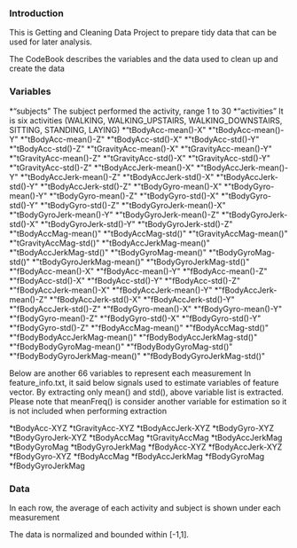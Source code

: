 ### Introduction

This is Getting and Cleaning Data Project to prepare tidy data that can
be used for later analysis.

The CodeBook describes the variables and the data used to clean up and
create the data

### Variables
*“subjects”	The subject performed the activity, range 1 to 30 
*“activities”	It is six activities (WALKING, WALKING_UPSTAIRS, WALKING_DOWNSTAIRS, SITTING, STANDING, LAYING)
*“tBodyAcc-mean()-X" 
*"tBodyAcc-mean()-Y" 
*"tBodyAcc-mean()-Z" 
*"tBodyAcc-std()-X" 
*"tBodyAcc-std()-Y" 
*"tBodyAcc-std()-Z" 
*"tGravityAcc-mean()-X" 
*"tGravityAcc-mean()-Y" 
*"tGravityAcc-mean()-Z" 
*"tGravityAcc-std()-X" 
*"tGravityAcc-std()-Y" 
*"tGravityAcc-std()-Z" 
*"tBodyAccJerk-mean()-X" 
*"tBodyAccJerk-mean()-Y" 
*"tBodyAccJerk-mean()-Z" 
*"tBodyAccJerk-std()-X" 
*"tBodyAccJerk-std()-Y" 
*"tBodyAccJerk-std()-Z" 
*"tBodyGyro-mean()-X" 
*"tBodyGyro-mean()-Y" 
*"tBodyGyro-mean()-Z" 
*"tBodyGyro-std()-X" 
*"tBodyGyro-std()-Y" 
*"tBodyGyro-std()-Z" 
*"tBodyGyroJerk-mean()-X" 
*"tBodyGyroJerk-mean()-Y" 
*"tBodyGyroJerk-mean()-Z" 
*"tBodyGyroJerk-std()-X" 
*"tBodyGyroJerk-std()-Y" 
*"tBodyGyroJerk-std()-Z" 
*"tBodyAccMag-mean()" 
*"tBodyAccMag-std()" 
*"tGravityAccMag-mean()" 
*"tGravityAccMag-std()" 
*"tBodyAccJerkMag-mean()" 
*"tBodyAccJerkMag-std()" 
*"tBodyGyroMag-mean()" 
*"tBodyGyroMag-std()" 
*"tBodyGyroJerkMag-mean()" 
*"tBodyGyroJerkMag-std()" 
*"fBodyAcc-mean()-X" 
*"fBodyAcc-mean()-Y" 
*"fBodyAcc-mean()-Z" 
*"fBodyAcc-std()-X" 
*"fBodyAcc-std()-Y" 
*"fBodyAcc-std()-Z" 
*"fBodyAccJerk-mean()-X" 
*"fBodyAccJerk-mean()-Y" 
*"fBodyAccJerk-mean()-Z" 
*"fBodyAccJerk-std()-X" 
*"fBodyAccJerk-std()-Y" 
*"fBodyAccJerk-std()-Z" 
*"fBodyGyro-mean()-X" 
*"fBodyGyro-mean()-Y" 
*"fBodyGyro-mean()-Z" 
*"fBodyGyro-std()-X" 
*"fBodyGyro-std()-Y" 
*"fBodyGyro-std()-Z" 
*"fBodyAccMag-mean()" 
*"fBodyAccMag-std()" 
*"fBodyBodyAccJerkMag-mean()" 
*"fBodyBodyAccJerkMag-std()" 
*"fBodyBodyGyroMag-mean()" 
*"fBodyBodyGyroMag-std()" 
*"fBodyBodyGyroJerkMag-mean()" 
*"fBodyBodyGyroJerkMag-std()"

Below are another 66 variables to represent each measurement
In feature_info.txt, it said below signals used to estimate variables
of feature vector.  By extracting only mean() and std(), above variable list
is extracted.  Please note that meanFreq() is consider another variable for
estimation so it is not included when performing extraction

*tBodyAcc-XYZ
*tGravityAcc-XYZ
*tBodyAccJerk-XYZ
*tBodyGyro-XYZ
*tBodyGyroJerk-XYZ
*tBodyAccMag
*tGravityAccMag
*tBodyAccJerkMag
*tBodyGyroMag
*tBodyGyroJerkMag
*fBodyAcc-XYZ
*fBodyAccJerk-XYZ
*fBodyGyro-XYZ
*fBodyAccMag
*fBodyAccJerkMag
*fBodyGyroMag
*fBodyGyroJerkMag

### Data
In each row, the average of each activity and subject is shown under
each measurement

The data is normalized and bounded within [-1,1].

